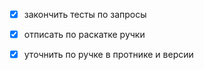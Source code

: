 - [x] закончить тесты по запросы
- [x] отписать по раскатке ручки
- [x] уточнить по ручке в протнике и версии




